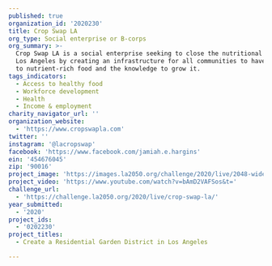 ```yaml
---
published: true
organization_id: '2020230'
title: Crop Swap LA
org_type: Social enterprise or B-corps
org_summary: >-
  Crop Swap LA is a social enterprise seeking to close the nutritional gap in
  Los Angeles by creating an infrastructure for all communities to have access
  to nutrient-rich food and the knowledge to grow it.
tags_indicators:
  - Access to healthy food
  - Workforce development
  - Health
  - Income & employment
charity_navigator_url: ''
organization_website:
  - 'https://www.cropswapla.com'
twitter: ''
instagram: '@lacropswap'
facebook: 'https://www.facebook.com/jamiah.e.hargins'
ein: '454676045'
zip: '90016'
project_image: 'https://images.la2050.org/challenge/2020/live/2048-wide/crop-swap-la.jpg'
project_video: 'https://www.youtube.com/watch?v=bAmD2VAFSos&t='
challenge_url:
  - 'https://challenge.la2050.org/2020/live/crop-swap-la/'
year_submitted:
  - '2020'
project_ids:
  - '0202230'
project_titles:
  - Create a Residential Garden District in Los Angeles

---
```

